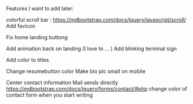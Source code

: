 Features I want to add later:

colorful scroll bar : https://mdbootstrap.com/docs/jquery/javascript/scroll/
Add favicon

Fix home landing buttong

Add animation back on landing (I love to ... )
Add blinking terminal sign

Add color to titles

Change resumebutton color
Make bio pic small on mobile

Center contact information
Mail sends directly https://mdbootstrap.com/docs/jquery/forms/contact/#php
change color of contact form when you start writing

